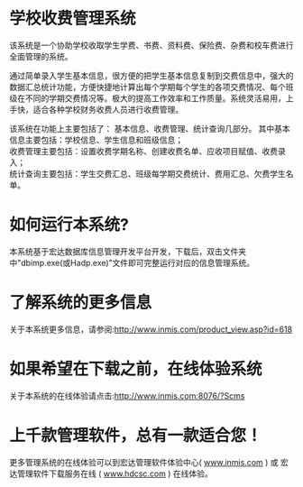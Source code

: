 # 学校收费管理系统

该系统是一个协助学校收取学生学费、书费、资料费、保险费、杂费和校车费进行全面管理的系统。

通过简单录入学生基本信息，很方便的把学生基本信息复制到交费信息中，强大的数据汇总统计功能，方便快捷地计算出每个学期每个学生的各项交费情况、每个班级在不同的学期交费情况等。极大的提高工作效率和工作质量。系统灵活易用，上手快，适合各种学校财务收费人员进行收费管理。

该系统在功能上主要包括了：  基本信息、收费管理、统计查询几部分。
其中基本信息主要包括：学校信息、学生信息和班级信息；  
收费管理主要包括：设置收费学期名称、创建收费名单、应收项目赋值、收费录入；  
统计查询主要包括：学生交费汇总、班级每学期交费统计、费用汇总、欠费学生名单。

# 如何运行本系统?

本系统基于宏达数据库信息管理开发平台开发，下载后，双击文件夹中"dbimp.exe(或Hadp.exe)"文件即可完整运行对应的信息管理系统。

# 了解系统的更多信息

关于本系统更多信息，请参阅:http://www.inmis.com/product_view.asp?id=618

# 如果希望在下载之前，在线体验系统

关于本系统的在线体验请点击:http://www.inmis.com:8076/?Scms

# 上千款管理软件，总有一款适合您！

更多管理系统的在线体验可以到宏达管理软件体验中心( www.inmis.com ) 或 宏达管理软件下载服务在线 ( www.hdcsc.com ) 在线体验。

